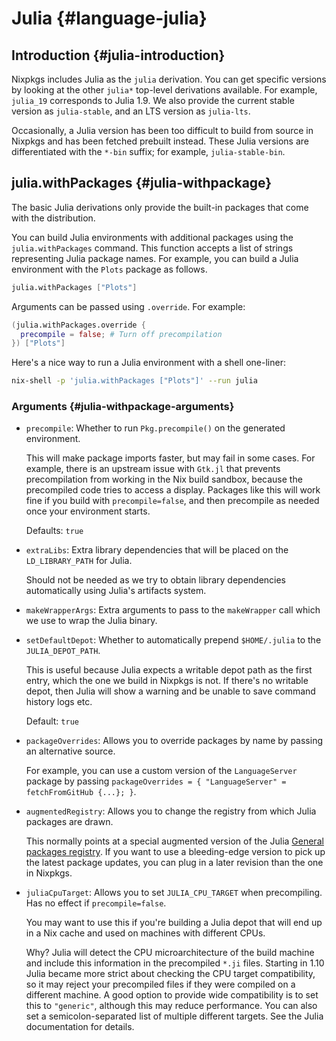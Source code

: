 # Julia {#language-julia}

## Introduction {#julia-introduction}

Nixpkgs includes Julia as the `julia` derivation.
You can get specific versions by looking at the other `julia*` top-level derivations available.
For example, `julia_19` corresponds to Julia 1.9.
We also provide the current stable version as `julia-stable`, and an LTS version as `julia-lts`.

Occasionally, a Julia version has been too difficult to build from source in Nixpkgs and has been fetched prebuilt instead.
These Julia versions are differentiated with the `*-bin` suffix; for example, `julia-stable-bin`.

## julia.withPackages {#julia-withpackage}

The basic Julia derivations only provide the built-in packages that come with the distribution.

You can build Julia environments with additional packages using the `julia.withPackages` command.
This function accepts a list of strings representing Julia package names.
For example, you can build a Julia environment with the `Plots` package as follows.

```nix
julia.withPackages ["Plots"]
```

Arguments can be passed using `.override`.
For example:

```nix
(julia.withPackages.override {
  precompile = false; # Turn off precompilation
}) ["Plots"]
```

Here's a nice way to run a Julia environment with a shell one-liner:

```sh
nix-shell -p 'julia.withPackages ["Plots"]' --run julia
```

### Arguments {#julia-withpackage-arguments}

- `precompile`: Whether to run `Pkg.precompile()` on the generated environment.

  This will make package imports faster, but may fail in some cases.
  For example, there is an upstream issue with `Gtk.jl` that prevents precompilation from working in the Nix build sandbox, because the precompiled code tries to access a display.
  Packages like this will work fine if you build with `precompile=false`, and then precompile as needed once your environment starts.

  Defaults: `true`

- `extraLibs`: Extra library dependencies that will be placed on the `LD_LIBRARY_PATH` for Julia.

  Should not be needed as we try to obtain library dependencies automatically using Julia's artifacts system.

- `makeWrapperArgs`: Extra arguments to pass to the `makeWrapper` call which we use to wrap the Julia binary.
- `setDefaultDepot`: Whether to automatically prepend `$HOME/.julia` to the `JULIA_DEPOT_PATH`.

  This is useful because Julia expects a writable depot path as the first entry, which the one we build in Nixpkgs is not.
  If there's no writable depot, then Julia will show a warning and be unable to save command history logs etc.

  Default: `true`

- `packageOverrides`: Allows you to override packages by name by passing an alternative source.

  For example, you can use a custom version of the `LanguageServer` package by passing `packageOverrides = { "LanguageServer" = fetchFromGitHub {...}; }`.

- `augmentedRegistry`: Allows you to change the registry from which Julia packages are drawn.

  This normally points at a special augmented version of the Julia [General packages registry](https://github.com/JuliaRegistries/General).
  If you want to use a bleeding-edge version to pick up the latest package updates, you can plug in a later revision than the one in Nixpkgs.

- `juliaCpuTarget`: Allows you to set `JULIA_CPU_TARGET` when precompiling. Has no effect if `precompile=false`.

  You may want to use this if you're building a Julia depot that will end up in a Nix cache and used on machines with
  different CPUs.

  Why? Julia will detect the CPU microarchitecture of the build machine and include this information in the precompiled
  `*.ji` files. Starting in 1.10 Julia became more strict about checking the CPU target compatibility, so it may reject
  your precompiled files if they were compiled on a different machine.
  A good option to provide wide compatibility is to set this to `"generic"`, although this may reduce performance.
  You can also set a semicolon-separated list of multiple different targets. See the Julia documentation for details.
